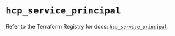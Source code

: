 # `hcp_service_principal`

Refer to the Terraform Registry for docs: [`hcp_service_principal`](https://registry.terraform.io/providers/hashicorp/hcp/0.90.0/docs/resources/service_principal).
